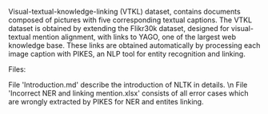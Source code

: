 Visual-textual-knowledge-linking (VTKL) dataset, contains documents composed of pictures with five corresponding textual captions. The VTKL dataset is obtained by extending the Flikr30k dataset, designed for visual-textual mention alignment, with links to YAGO, one of the largest web knowledge base. These links are obtained automatically by processing each image caption with PIKES, an NLP tool for entity recognition and linking.

Files:

File 'Introduction.md' describe the introduction of NLTK in details. \n
File 'Incorrect NER and linking mention.xlsx' consists of all error cases which are wrongly extracted by PIKES for NER and entites linking.
